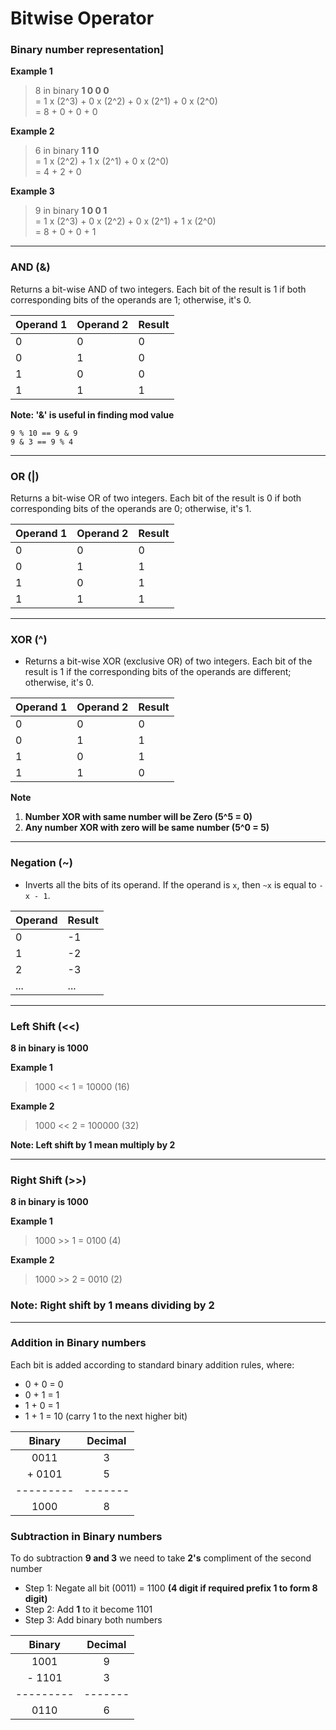 # Bitwise Operator

### Binary number representation]

**Example 1**
> 8 in binary **1 0 0 0**    
> = 1 x (2^3) + 0 x (2^2) + 0 x (2^1) + 0 x (2^0)   
> = 8 + 0 + 0 + 0


**Example 2**
> 6 in binary **1 1 0**     
> = 1 x (2^2) + 1 x (2^1) + 0 x (2^0)   
> = 4 + 2 + 0

**Example 3**
> 9 in binary  **1 0 0 1**     
> = 1 x (2^3) + 0 x (2^2) + 0 x (2^1) + 1 x (2^0)   
> = 8 + 0 + 0 + 1


---

### AND (&)

Returns a bit-wise AND of two integers. Each bit of the result is 1 if both corresponding bits of the operands are 1;
  otherwise, it's 0.


| Operand 1 | Operand 2 | Result |
|-----------|-----------|--------|
| 0         | 0         | 0      |
| 0         | 1         | 0      |
| 1         | 0         | 0      |
| 1         | 1         | 1      |


**Note: '&' is useful in finding mod value** 

    9 % 10 == 9 & 9
    9 & 3 == 9 % 4


---

### OR (|)

Returns a bit-wise OR of two integers. Each bit of the result is 0 if both corresponding bits of the operands are 0;
  otherwise, it's 1.

| Operand 1 | Operand 2 | Result |
|-----------|-----------|--------|
| 0         | 0         | 0      |
| 0         | 1         | 1      |
| 1         | 0         | 1      |
| 1         | 1         | 1      |


---

### XOR (^)

- Returns a bit-wise XOR (exclusive OR) of two integers. Each bit of the result is 1 if the corresponding bits of the
  operands are different; otherwise, it's 0.

| Operand 1 | Operand 2 | Result |
|-----------|-----------|--------|
| 0         | 0         | 0      |
| 0         | 1         | 1      |
| 1         | 0         | 1      |
| 1         | 1         | 0      |


**Note**

1. **Number XOR with same number will be Zero (5^5 = 0)**
2. **Any number XOR with zero will be same number (5^0 = 5)**
---

### Negation (~)

- Inverts all the bits of its operand. If the operand is `x`, then `~x` is equal to `-x - 1`.

| Operand | Result | 
|---------|--------|
| 0       | -1     |
| 1       | -2     |
| 2       | -3     |
| ...     | ...    |



---

### Left Shift (<<)
**8 in binary is 1000** 

**Example 1**
> 1000 << 1 = 10000 (16)

**Example 2**
> 1000 << 2 = 100000 (32)

 **Note: Left shift by 1 mean multiply by 2**

---

### Right Shift (>>)
**8 in binary is 1000**

**Example 1**
>1000 >> 1 = 0100 (4)

**Example 2**
>1000 >> 2 = 0010 (2)

### Note: Right shift by 1 means dividing by 2

---

### Addition in Binary numbers

Each bit is added according to standard binary addition rules, where:

- 0 + 0 = 0
- 0 + 1 = 1
- 1 + 0 = 1
- 1 + 1 = 10 (carry 1 to the next higher bit)

|  Binary   | Decimal |
|:---------:|:-------:|
|   0011    |    3    |
|  + 0101   |    5    |
| --------- | ------- |
|   1000    |    8    |

### Subtraction in Binary numbers

To do subtraction **9 and 3** we need to take **2's** compliment of the second number

- Step 1: Negate all bit (0011) = 1100 **(4 digit if required prefix 1 to form 8 digit)**
- Step 2: Add **1** to it become 1101
- Step 3: Add binary both numbers

|  Binary   | Decimal |
|:---------:|:-------:|
|   1001    |    9    |
|  - 1101   |    3    |
| --------- | ------- |
|   0110    |    6    |


